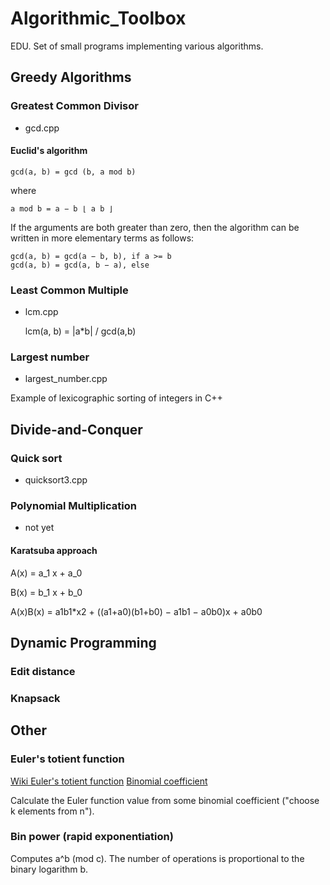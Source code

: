 # Algorithmic_Toolbox
EDU. Set of small programs implementing various algorithms.

## Greedy Algorithms

### Greatest Common Divisor
* gcd.cpp

#### Euclid's algorithm
    gcd(a, b) = gcd (b, a mod b)

where

    a mod b = a − b ⌊ a b ⌋

If the arguments are both greater than zero, then the algorithm can be written in more elementary terms as follows:

    gcd(a, b) = gcd(a − b, b), if a >= b
    gcd(a, b) = gcd(a, b − a), else

### Least Common Multiple
* lcm.cpp

    lcm(a, b) = |a*b| / gcd(a,b)


### Largest number
* largest_number.cpp

Example of lexicographic sorting of integers in C++

## Divide-and-Conquer

### Quick sort
* quicksort3.cpp

### Polynomial Multiplication
* not yet

#### Karatsuba approach

A(x) = a_1 x + a_0

B(x) = b_1 x + b_0

A(x)B(x) = a1b1*x2 + ((a1+a0)(b1+b0) − a1b1 − a0b0)x + a0b0

## Dynamic Programming

### Edit distance

### Knapsack 

## Other

### Euler's totient function

[Wiki Euler's totient function](https://ru.wikipedia.org/wiki/%D0%A4%D1%83%D0%BD%D0%BA%D1%86%D0%B8%D1%8F_%D0%AD%D0%B9%D0%BB%D0%B5%D1%80%D0%B0#%D0%A4%D1%83%D0%BD%D0%BA%D1%86%D0%B8%D1%8F_%D0%AD%D0%B9%D0%BB%D0%B5%D1%80%D0%B0_%D0%BE%D1%82_%D0%BD%D0%B0%D1%82%D1%83%D1%80%D0%B0%D0%BB%D1%8C%D0%BD%D0%BE%D0%B3%D0%BE_%D1%87%D0%B8%D1%81%D0%BB%D0%B0)
[Binomial coefficient](https://ru.wikipedia.org/wiki/%D0%91%D0%B8%D0%BD%D0%BE%D0%BC%D0%B8%D0%B0%D0%BB%D1%8C%D0%BD%D1%8B%D0%B9_%D0%BA%D0%BE%D1%8D%D1%84%D1%84%D0%B8%D1%86%D0%B8%D0%B5%D0%BD%D1%82)

Calculate the Euler function value from some binomial coefficient ("choose k elements from n").

### Bin power (rapid exponentiation)

Сomputes a^b (mod c). The number of operations is proportional to the binary logarithm b.

